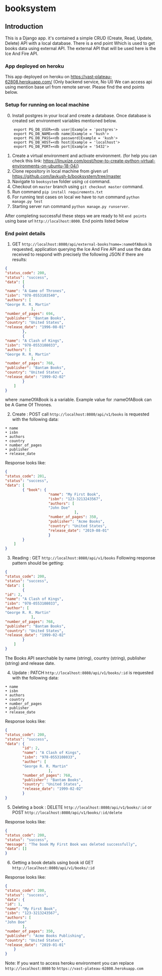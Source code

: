 # booksystem

## Introduction

This is a Django app. it's contained a simple CRUD (Create, Read, Update, Delete) API with a local database. There is a
end point Which is used to get books data using external API. The external API that will be used here is the Ice And
Fire API.

### App deployed on heroku

This app deployed on heroku on https://vast-plateau-62808.herokuapp.com/ (Only backend service, No UI)
We can access api using mention base url from remote server. Please find the 
end points below.


### Setup for running on local machine
 0. Install postgres in your local and create a database. Once database is created set environment variables mentioned below.
```textmate
    export PG_DB_USER=<db user|Example = 'postgres'>
    export PG_DB_NAME=<db name|Example = 'kush'>
    export PG_DB_PASS=<db password|Example = 'kush'>
    export PG_DB_HOST=<db host|Example = 'localhost'>
    export PG_DB_PORT=<db port|Example = '5432'>
```
 1. Create a virtual environment and activate environment. (for help you can check this link: https://linuxize.com/post/how-to-create-python-virtual-environments-on-ubuntu-18-04/)
 2. Clone repository in local machine from given url https://github.com/lavkush-b/booksystem/tree/master
 3. Navigate to `booksystem` folder using `cd` command.
 4. Checkout on `master` branch using `git checkout master` command.
 5. Run command `pip install requirements.txt`
 6. For running test cases on local we have to run command  `python manage.py test`
 7. Starting server run command `python manage.py runserver`.

After completing successful these steps we are ready to hit `end points` using 
base url `http://localhost:8000`. End points listed below

### End point details

1. GET `http://localhost:8080/api/external-books?name=:nameOfABook`
is requested, application querying the Ice And Fire API and use the data received to respond with precisely the following JSON if there are results:
```json
{
"status_code": 200,
"status": "success",
"data": [
        {
"name": "A Game of Thrones",
"isbn": "978-0553103540",
"authors": [
"George R. R. Martin"
            ],
"number_of_pages": 694,
"publisher": "Bantam Books",
"country": "United States",
"release_date": "1996-08-01"
        },
        {
"name": "A Clash of Kings",
"isbn": "978-0553108033",
"authors": [
"George R. R. Martin"
            ],
"number_of_pages": 768,
"publisher": "Bantam Books",
"country": "United States",
"release_date": "1999-02-02"
        }
    ]
}
```
where :nameOfABook is a variable. Example value for :nameOfABook can be A Game Of Thrones.

2. Create : POST call `http://localhost:8080/api/v1/books`
is requested with the following data:
```textmate 
• name
• isbn
• authors
• country
• number_of_pages
• publisher
• release_date
```
Response looks like:
```json
{
"status_code": 201,
"status": "success",
"data": [
        { "book": {
                    "name": "My First Book",
                    "isbn": "123-3213243567",
                    "authors": [
                    "John Doe"
                                ],
                    "number_of_pages": 350,
                    "publisher": "Acme Books",
                    "country": "United States",
                    "release_date": "2019-08-01"
                    }
        }
    ]
}
```

3. Reading : GET `http://localhost:8080/api/v1/books`
Following response pattern should be getting:
```json
{
"status_code": 200,
"status": "success",
"data": [
        {
"id": 2,
"name": "A Clash of Kings",
"isbn": "978-0553108033",
"author": [
"George R. R. Martin"
            ],
"number_of_pages": 768,
"publisher": "Bantam Books",
"country": "United States",
"release_date": "1999-02-02"
        }
    ]
}
```
The Books API searchable by name (string), country (string), publisher (string) and release date.

4. Update : PATCH `http://localhost:8080/api/v1/books/:id`
is requested with the following data:
```textmate 
• name
• isbn
• authors
• country
• number_of_pages
• publisher
• release_date
```

Response looks like:
```json
{
"status_code": 200,
"status": "success",
"data": {
        "id": 2,
        "name": "A Clash of Kings",
        "isbn": "978-0553108033",
        "author": [
        "George R. R. Martin"
                    ],
        "number_of_pages": 768,
        "publisher": "Bantam Books",
        "country": "United States",
        "release_date": "1999-02-02"
        }
}
```

5.  Deleting a book : DELETE `http://localhost:8080/api/v1/books/:id`  or POST `http://localhost:8080/api/v1/books/:id/delete`

Response looks like:
```json
{
"status_code": 200,
"status": "success",
"message": "The book My First Book was deleted successfully",
"data": []
}
```

6. Getting a book details using book id GET `http://localhost:8080/api/v1/books/:id`

Response looks like:
```json
{
"status_code": 200,
"status": "success",
"data": {
"id": 1,
"name": "My First Book",
"isbn": "123-3213243567",
"authors": [
"John Doe"
        ],
"number_of_pages": 350,
"publisher": "Acme Books Publishing",
"country": "United States",
"release_date": "2019-01-01"
    }
}
```

Note: If you want to access heroku environment you can replace `http://localhost:8080` to `https://vast-plateau-62808.herokuapp.com`

